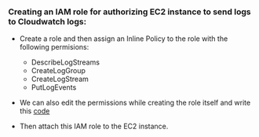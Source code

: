 ### Creating an IAM role for authorizing EC2 instance to send logs to Cloudwatch logs:
- Create a role and then assign an Inline Policy to the role with the following permisions:
  * DescribeLogStreams
  * CreateLogGroup
  * CreateLogStream
  * PutLogEvents

- We can also edit the permissions while creating the role itself and write this [code](https://github.com/warlock601/AWS/blob/f1f1007c71278027256bf98443dcbac9b08a5c68/Logging%2C%20Monitoring%20and%20Storage%20solution%20for%20EC2%20instances/IAM%20role/code.txt)
- Then attach this IAM role to the EC2 instance.
